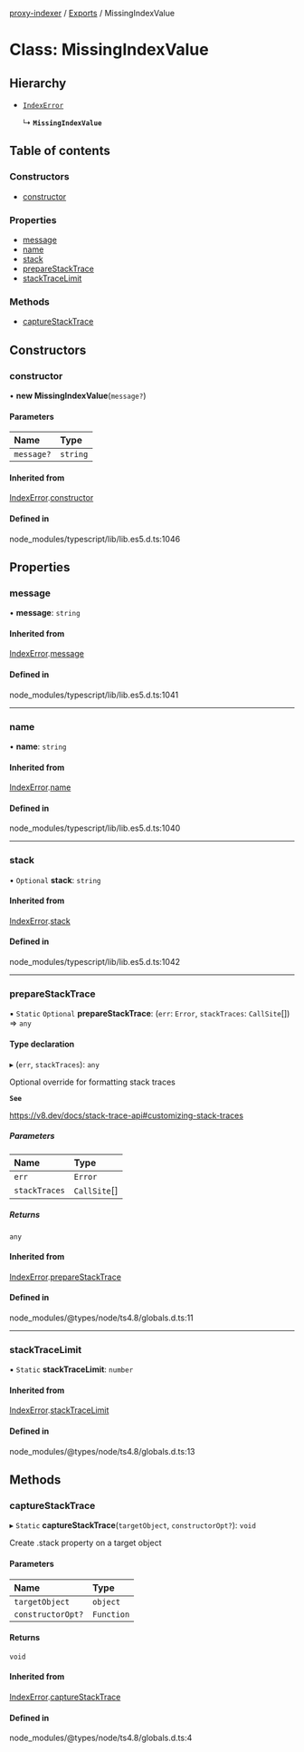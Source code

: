 [proxy-indexer](../README.md) / [Exports](../modules.md) / MissingIndexValue

# Class: MissingIndexValue

## Hierarchy

- [`IndexError`](IndexError.md)

  ↳ **`MissingIndexValue`**

## Table of contents

### Constructors

- [constructor](MissingIndexValue.md#constructor)

### Properties

- [message](MissingIndexValue.md#message)
- [name](MissingIndexValue.md#name)
- [stack](MissingIndexValue.md#stack)
- [prepareStackTrace](MissingIndexValue.md#preparestacktrace)
- [stackTraceLimit](MissingIndexValue.md#stacktracelimit)

### Methods

- [captureStackTrace](MissingIndexValue.md#capturestacktrace)

## Constructors

### constructor

• **new MissingIndexValue**(`message?`)

#### Parameters

| Name | Type |
| :------ | :------ |
| `message?` | `string` |

#### Inherited from

[IndexError](IndexError.md).[constructor](IndexError.md#constructor)

#### Defined in

node_modules/typescript/lib/lib.es5.d.ts:1046

## Properties

### message

• **message**: `string`

#### Inherited from

[IndexError](IndexError.md).[message](IndexError.md#message)

#### Defined in

node_modules/typescript/lib/lib.es5.d.ts:1041

___

### name

• **name**: `string`

#### Inherited from

[IndexError](IndexError.md).[name](IndexError.md#name)

#### Defined in

node_modules/typescript/lib/lib.es5.d.ts:1040

___

### stack

• `Optional` **stack**: `string`

#### Inherited from

[IndexError](IndexError.md).[stack](IndexError.md#stack)

#### Defined in

node_modules/typescript/lib/lib.es5.d.ts:1042

___

### prepareStackTrace

▪ `Static` `Optional` **prepareStackTrace**: (`err`: `Error`, `stackTraces`: `CallSite`[]) => `any`

#### Type declaration

▸ (`err`, `stackTraces`): `any`

Optional override for formatting stack traces

**`See`**

https://v8.dev/docs/stack-trace-api#customizing-stack-traces

##### Parameters

| Name | Type |
| :------ | :------ |
| `err` | `Error` |
| `stackTraces` | `CallSite`[] |

##### Returns

`any`

#### Inherited from

[IndexError](IndexError.md).[prepareStackTrace](IndexError.md#preparestacktrace)

#### Defined in

node_modules/@types/node/ts4.8/globals.d.ts:11

___

### stackTraceLimit

▪ `Static` **stackTraceLimit**: `number`

#### Inherited from

[IndexError](IndexError.md).[stackTraceLimit](IndexError.md#stacktracelimit)

#### Defined in

node_modules/@types/node/ts4.8/globals.d.ts:13

## Methods

### captureStackTrace

▸ `Static` **captureStackTrace**(`targetObject`, `constructorOpt?`): `void`

Create .stack property on a target object

#### Parameters

| Name | Type |
| :------ | :------ |
| `targetObject` | `object` |
| `constructorOpt?` | `Function` |

#### Returns

`void`

#### Inherited from

[IndexError](IndexError.md).[captureStackTrace](IndexError.md#capturestacktrace)

#### Defined in

node_modules/@types/node/ts4.8/globals.d.ts:4
